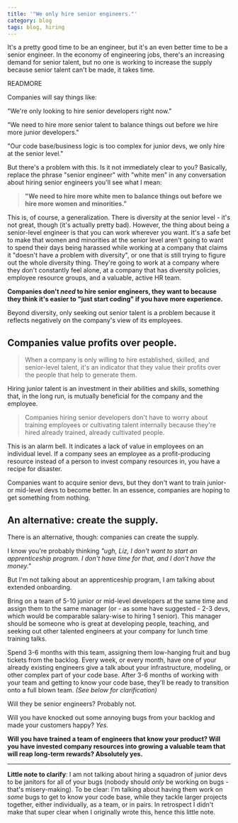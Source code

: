 ```yaml
---
title: '"We only hire senior engineers."'
category: blog
tags: blog, hiring
---
```


It's a pretty good time to be an engineer, but it's an even better time to be a senior engineer. In the economy of engineering jobs, there's an increasing demand for senior talent, but no one is working to increase the supply because senior talent can't be made, it takes time.

READMORE

Companies will say things like:

"We're only looking to hire senior developers right now."

"We need to hire more senior talent to balance things out before we hire more junior developers."

"Our code base/business logic is too complex for junior devs, we only hire at the senior level."

But there's a problem with this. Is it not immediately clear to you? Basically, replace the phrase "senior engineer" with "white men" in any conversation about hiring senior engineers you'll see what I mean:

> **"We need to hire more white men to balance things out before we hire more women and minorities."**

This is, of course, a generalization. There is diversity at the senior level - it's not great, though (it's actually pretty bad). However, the thing about being a senior-level engineer is that you can work wherever you want. It's a safe bet to make that women and minorities at the senior level aren't going to want to spend their days being harassed while working at a company that claims it "doesn't have a problem with diversity", or one that is still trying to figure out the whole diversity thing. They're going to work at a company where they don't constantly feel alone, at a company that has diversity policies, employee resource groups, and a valuable, active HR team.

**Companies don't *need* to hire senior engineers, they want to because they think it's easier to "just start coding" if you have more experience.**

Beyond diversity, only seeking out senior talent is a problem because it reflects negatively on the company's view of its employees.

## Companies value profits over people.

> When a company is only willing to hire established, skilled, and senior-level talent, it's an indicator that they value their profits over the people that help to generate them.

Hiring junior talent is an investment in their abilities and skills, something that, in the long run, is mutually beneficial for the company and the employee. 

> Companies hiring senior developers don't have to worry about training employees or cultivating talent internally because they're hired already trained, already cultivated people.

This is an alarm bell. It indicates a lack of value in employees on an individual level. If a company sees an employee as a profit-producing resource instead of a person to invest company resources in, you have a recipe for disaster. 

Companies want to acquire senior devs, but they don't want to train junior- or mid-level devs to become better. In an essence, companies are hoping to get something from nothing.

## An alternative: create the supply.

There is an alternative, though: companies can create the supply. 

I know you're probably thinking *"ugh, Liz, I don't want to start an apprenticeship program. I don't have time for that, and I don't have the money."*

But I'm not talking about an apprenticeship program, I am talking about extended onboarding.

Bring on a team of 5-10 junior or mid-level developers at the same time and assign them to the same manager (or - as some have suggested - 2-3 devs, which would be comparable salary-wise to hiring 1 senior). This manager should be someone who is great at developing people, teaching, and seeking out other talented engineers at your company for lunch time training talks.

Spend 3-6 months with this team, assigning them low-hanging fruit and bug tickets from the backlog. Every week, or every month, have one of your already existing engineers give a talk about your infrastructure, modeling, or other complex part of your code base. After 3-6 months of working with your team and getting to know your code base, they'll be ready to transition onto a full blown team. *(See below for clarification)*

Will they be senior engineers? Probably not. 

Will you have knocked out some annoying bugs from your backlog and made your customers happy? *Yes.*

**Will you have trained a team of engineers that know your product? Will you have invested company resources into growing a valuable team that will reap long-term rewards? Absolutely yes.**

---

**Little note to clarify**: I am not talking about hiring a squadron of junior devs to be janitors for all of your bugs (nobody should *only* be working on bugs - that's misery-making). To be clear: I'm talking about having them work on *some* bugs to get to know your code base, while they tackle larger projects together, either individually, as a team, or in pairs. In retrospect I didn't make that super clear when I originally wrote this, hence this little note. 
